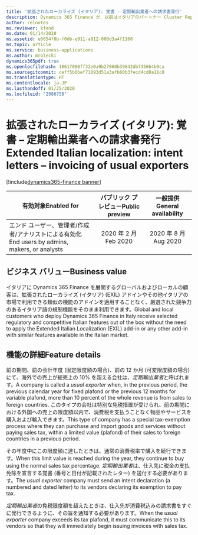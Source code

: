 ```yaml
---
title: '拡張されたローカライズ (イタリア): 覚書 - 定期輸出業者への請求書発行'
description: Dynamics 365 Finance が、以前はイタリアのパートナー Cluster Reply によって提供された、拡張されたローカライズ (イタリア) (EXIL) アドインでのみ利用可能であった、イタリア語固有の機能セットが利用できるように拡張されました。
author: relnotes
ms.reviewer: kfend
ms.date: 01/14/2020
ms.assetid: e6654f0b-f0db-e911-a812-000d3a4f1168
ms.topic: article
ms.service: business-applications
ms.author: mrolecki
dynamics365pdf: true
ms.openlocfilehash: 10617000ff32e0a9b27060b39842db735664b0ca
ms.sourcegitcommit: ceff5b6bef71093d51a3afb60b3fecd4cd8a11c8
ms.translationtype: HT
ms.contentlocale: ja-JP
ms.lasthandoff: 01/25/2020
ms.locfileid: "2986758"
---
```

# <a name="extended-italian-localization-intent-letters--invoicing-of-usual-exporters"></a><span data-ttu-id="7b2a9-103">拡張されたローカライズ (イタリア): 覚書 – 定期輸出業者への請求書発行</span><span class="sxs-lookup"><span data-stu-id="7b2a9-103">Extended Italian localization: intent letters – invoicing of usual exporters</span></span>
[!include[dynamics365-finance banner](../includes/dynamics365-finance.md)]

| <span data-ttu-id="7b2a9-104">有効対象</span><span class="sxs-lookup"><span data-stu-id="7b2a9-104">Enabled for</span></span>    |  <span data-ttu-id="7b2a9-105">パブリック プレビュー</span><span class="sxs-lookup"><span data-stu-id="7b2a9-105">Public preview</span></span> | <span data-ttu-id="7b2a9-106">一般提供</span><span class="sxs-lookup"><span data-stu-id="7b2a9-106">General availability</span></span> | 
| ---------- | :----------: |:----------: |
|<span data-ttu-id="7b2a9-107">エンド ユーザー、管理者/作成者/アナリストによる有効化</span><span class="sxs-lookup"><span data-stu-id="7b2a9-107">End users by admins, makers, or analysts</span></span>|<span data-ttu-id="7b2a9-108">2020 年 2 月</span><span class="sxs-lookup"><span data-stu-id="7b2a9-108">Feb 2020</span></span>| <span data-ttu-id="7b2a9-109">2020 年 8 月</span><span class="sxs-lookup"><span data-stu-id="7b2a9-109">Aug 2020</span></span>|


## <a name="business-value"></a><span data-ttu-id="7b2a9-110">ビジネス バリュー</span><span class="sxs-lookup"><span data-stu-id="7b2a9-110">Business value</span></span>
<!-- bv start -->
<span data-ttu-id="7b2a9-111">イタリアに Dynamics 365 Finance を展開するグローバルおよびローカルの顧客は、拡張されたローカライズ (イタリア) (EXIL) アドインやその他イタリアの市場で利用できる類似の機能のアドインを適用することなく、厳選された競争力のあるイタリア語の規制機能をそのまま利用できます。</span><span class="sxs-lookup"><span data-stu-id="7b2a9-111">Global and local customers who deploy Dynamics 365 Finance in Italy receive selected regulatory and competitive Italian features out of the box without the need to apply the Extended Italian Localization (EXIL) add-in or any other add-in with similar features available in the Italian market.</span></span>
<!-- bv end -->



## <a name="feature-details"></a><span data-ttu-id="7b2a9-112">機能の詳細</span><span class="sxs-lookup"><span data-stu-id="7b2a9-112">Feature details</span></span>
<!--feature detail start -->
<span data-ttu-id="7b2a9-113">前の期間、前の会計年度 (固定限度額の場合)、前の 12 か月 (可変限度額の場合) にて、海外での売上が総売上の 10% を超える会社は、*定期輸出業者*と呼ばれます。</span><span class="sxs-lookup"><span data-stu-id="7b2a9-113">A company is called a *usual exporter* when, in the previous period, the previous calendar year for fixed plafond or the previous 12 months for variable plafond, more than 10 percent of the whole revenue is from sales to foreign countries.</span></span> <span data-ttu-id="7b2a9-114">このタイプの会社は特別な免税措置が受けられ、前の期間における外国への売上の限度額以内で、消費税を支払うことなく物品やサービスを購入および輸入できます。</span><span class="sxs-lookup"><span data-stu-id="7b2a9-114">This type of company has a special tax-exemption process where they can purchase and import goods and services without paying sales tax, within a limited value (plafond) of their sales to foreign countries in a previous period.</span></span> 

<span data-ttu-id="7b2a9-115">その年度中にこの限度額に達したときは、通常の消費税率で購入を続行できます。</span><span class="sxs-lookup"><span data-stu-id="7b2a9-115">When this limit value is reached during the year, they continue to buy using the normal sales tax percentage.</span></span> <span data-ttu-id="7b2a9-116">*定期輸出業者*は、仕入先に税金の支払免除を宣言する覚書 (番号と日付が記載されたレター) を送付する必要があります。</span><span class="sxs-lookup"><span data-stu-id="7b2a9-116">The *usual exporter* company must send an intent declaration (a numbered and dated letter) to its vendors declaring its exemption to pay tax.</span></span>

<span data-ttu-id="7b2a9-117">*定期輸出業者*の免税限度額を超えたときは、仕入先が消費税込みの請求書をすぐに発行できるように、その旨を通知する必要があります。</span><span class="sxs-lookup"><span data-stu-id="7b2a9-117">When the *usual exporter* company exceeds its tax plafond, it must communicate this to its vendors so that they will immediately begin issuing invoices with sales tax.</span></span>
<!--feature detail end -->









